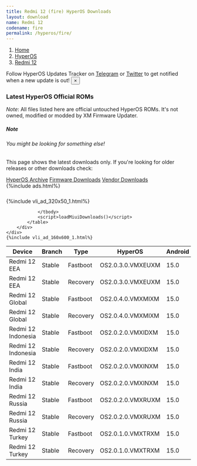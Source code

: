 ```yaml
---
title: Redmi 12 (fire) HyperOS Downloads
layout: download
name: Redmi 12
codename: fire
permalink: /hyperos/fire/
---
```

<nav aria-label="breadcrumb">
    <ol class="breadcrumb">
        <li class="breadcrumb-item"><a href="/">Home</a></li>
        <li class="breadcrumb-item"><a href="/hyperos/">HyperOS</a></li>
        <li class="breadcrumb-item active" aria-current="page"><a href="/hyperos/fire/">Redmi 12</a></li>
    </ol>
</nav>
<div class="alert alert-primary alert-dismissible fade show" role="alert">
    Follow HyperOS Updates Tracker on <a href="https://t.me/MIUIUpdatesTracker" class="alert-link">Telegram</a>
     or <a href="https://twitter.com/MiFwUpdater" class="alert-link">Twitter</a> to get notified when a new update is out!
    <button type="button" class="close" data-dismiss="alert" aria-label="Close">
        <span aria-hidden="true">&times;</span>
    </button>
</div>

### Latest HyperOS Official ROMs
*Note*: All files listed here are official untouched HyperOS ROMs. It's not owned, modified or modded by XM Firmware Updater.
<div class="card">
  <div class="card-body">
    <h5 class="card-title">Note</h5>
    <h6 class="card-subtitle mb-2 text-muted">You might be looking for something else!</h6>
    <p class="card-text">This page shows the latest downloads only.
     If you're looking for older releases or other downloads check:</p>
    <a href="/archive/hyperos/fire/" class="card-link">HyperOS Archive</a>
    <a href="/firmware/fire/" class="card-link">Firmware Downloads</a>
    <a href="/vendor/fire/" class="card-link">Vendor Downloads</a>
  </div>
</div>
{%include ads.html%}
<div class="row justify-content-center">
    <div class="col-10">
        <div class="table-responsive-md" style="margin-top: 25px;">
            {%include vli_ad_320x50_1.html%}
            <table id="miui" class="display dt-responsive nowrap compact table table-striped table-hover table-sm">
                <thead class="thead-dark">
                    <tr>
                        <th data-ref="device">Device</th>
                        <th data-ref="branch">Branch</th>
                        <th data-ref="type">Type</th>
                        <th data-ref="miui">HyperOS</th>
                        <th data-ref="android">Android</th>
                        <th data-ref="size">Size</th>
                        <th data-ref="size">Date</th>
                        <th data-ref="link">Link</th>
                    </tr>
                </thead>
                <tbody>
                <tr><td>Redmi 12 EEA</td><td>Stable</td><td>Fastboot</td><td>OS2.0.3.0.VMXEUXM</td><td>15.0</td><td>6.7 GB</td><td>2024-12-19</td><td><a href="/hyperos/fire/stable/OS2.0.3.0.VMXEUXM/">Download</a></td></tr>
<tr><td>Redmi 12 EEA</td><td>Stable</td><td>Recovery</td><td>OS2.0.3.0.VMXEUXM</td><td>15.0</td><td>4.6 GB</td><td>2024-12-24</td><td><a href="/hyperos/fire/stable/OS2.0.3.0.VMXEUXM/">Download</a></td></tr>
<tr><td>Redmi 12 Global</td><td>Stable</td><td>Fastboot</td><td>OS2.0.4.0.VMXMIXM</td><td>15.0</td><td>7.0 GB</td><td>2025-02-06</td><td><a href="/hyperos/fire/stable/OS2.0.4.0.VMXMIXM/">Download</a></td></tr>
<tr><td>Redmi 12 Global</td><td>Stable</td><td>Recovery</td><td>OS2.0.4.0.VMXMIXM</td><td>15.0</td><td>4.5 GB</td><td>2025-02-12</td><td><a href="/hyperos/fire/stable/OS2.0.4.0.VMXMIXM/">Download</a></td></tr>
<tr><td>Redmi 12 Indonesia</td><td>Stable</td><td>Fastboot</td><td>OS2.0.2.0.VMXIDXM</td><td>15.0</td><td>6.5 GB</td><td>2025-01-02</td><td><a href="/hyperos/fire/stable/OS2.0.2.0.VMXIDXM/">Download</a></td></tr>
<tr><td>Redmi 12 Indonesia</td><td>Stable</td><td>Recovery</td><td>OS2.0.2.0.VMXIDXM</td><td>15.0</td><td>4.5 GB</td><td>2025-01-09</td><td><a href="/hyperos/fire/stable/OS2.0.2.0.VMXIDXM/">Download</a></td></tr>
<tr><td>Redmi 12 India</td><td>Stable</td><td>Fastboot</td><td>OS2.0.2.0.VMXINXM</td><td>15.0</td><td>5.9 GB</td><td>2025-01-09</td><td><a href="/hyperos/fire/stable/OS2.0.2.0.VMXINXM/">Download</a></td></tr>
<tr><td>Redmi 12 India</td><td>Stable</td><td>Recovery</td><td>OS2.0.2.0.VMXINXM</td><td>15.0</td><td>4.4 GB</td><td>2025-02-05</td><td><a href="/hyperos/fire/stable/OS2.0.2.0.VMXINXM/">Download</a></td></tr>
<tr><td>Redmi 12 Russia</td><td>Stable</td><td>Fastboot</td><td>OS2.0.2.0.VMXRUXM</td><td>15.0</td><td>7.0 GB</td><td>2025-02-06</td><td><a href="/hyperos/fire/stable/OS2.0.2.0.VMXRUXM/">Download</a></td></tr>
<tr><td>Redmi 12 Russia</td><td>Stable</td><td>Recovery</td><td>OS2.0.2.0.VMXRUXM</td><td>15.0</td><td>4.4 GB</td><td>2025-02-12</td><td><a href="/hyperos/fire/stable/OS2.0.2.0.VMXRUXM/">Download</a></td></tr>
<tr><td>Redmi 12 Turkey</td><td>Stable</td><td>Fastboot</td><td>OS2.0.1.0.VMXTRXM</td><td>15.0</td><td>6.3 GB</td><td>2024-12-23</td><td><a href="/hyperos/fire/stable/OS2.0.1.0.VMXTRXM/">Download</a></td></tr>
<tr><td>Redmi 12 Turkey</td><td>Stable</td><td>Recovery</td><td>OS2.0.1.0.VMXTRXM</td><td>15.0</td><td>4.5 GB</td><td>2025-01-06</td><td><a href="/hyperos/fire/stable/OS2.0.1.0.VMXTRXM/">Download</a></td></tr>

                </tbody>
                <script>loadMiuiDownloads()</script>
            </table>
        </div>
    </div>
    {%include vli_ad_160x600_1.html%}
</div>
